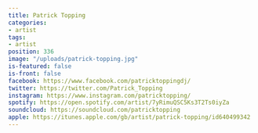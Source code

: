 ```yaml
---
title: Patrick Topping
categories:
- artist
tags:
- artist
position: 336
image: "/uploads/patrick-topping.jpg"
is-featured: false
is-front: false
facebook: https://www.facebook.com/patricktoppingdj/
twitter: https://twitter.com/Patrick_Topping
instagram: https://www.instagram.com/patricktopping/
spotify: https://open.spotify.com/artist/7yRimuQSC5Ks3T2Ts0iyZa
soundcloud: https://soundcloud.com/patricktopping
apple: https://itunes.apple.com/gb/artist/patrick-topping/id640499342
---
```


